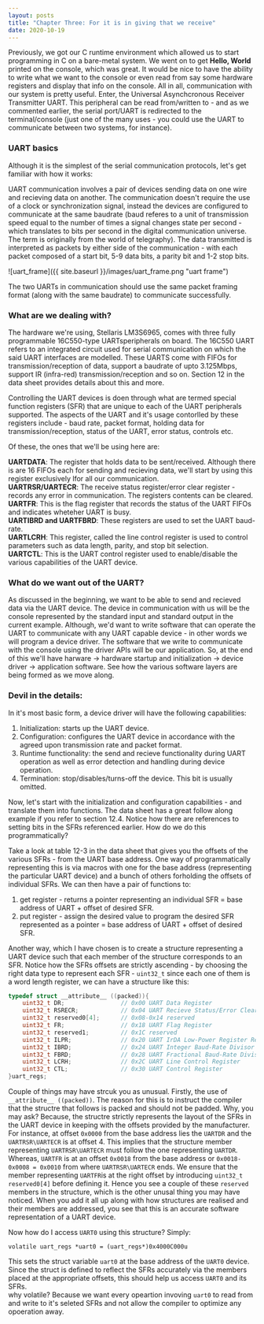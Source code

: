 ```yaml
---
layout: posts
title: "Chapter Three: For it is in giving that we receive"
date: 2020-10-19
---  
```


Previously, we got our C runtime environment which allowed us to start programming in C on a bare-metal system. We went on to get **Hello, World** printed on the console, which was great. It would be nice to have the ability to write what we want to the console or even read from say some hardware registers and display that info on the console. All in all, communication with our system is pretty useful. Enter, the Universal Asynchcronous Receiver Transmitter UART. This peripheral can be read from/written to - and as we commented earlier, the serial port/UART is redirected to the terminal/console (just one of the many uses - you could use the UART to communicate between two systems, for instance).  

### UART basics  

Although it is the simplest of the serial communication protocols, let's get familiar with how it works:  

UART communication involves a pair of devices sending data on one wire and recieving data on another. The communication doesn't require the use of a clock or synchronization signal, instead the devices are configured to communicate at the same baudrate (baud referes to a unit of transmission speed equal to the number of times a signal changes state per second - which translates to bits per second in the digital communication universe. The term is originally from the world of telegraphy). The data transmitted is interpreted as packets by either side of the communication - with each packet composed of a start bit, 5-9 data bits, a parity bit and 1-2 stop bits.  

![uart_frame]({{ site.baseurl }}/images/uart_frame.png "uart frame")  

The two UARTs in communication should use the same packet framing format (along with the same baudrate) to communicate successfully. 

### What are we dealing with?  

The hardware we're using, Stellaris LM3S6965, comes with three fully programmable 16C550-type UARTsperipherals on board. The 16C550 UART refers to an integrated circuit used for serial communication on which the said UART interfaces are modelled. These UARTS come with FIFOs for transmission/reception of data, support a baudrate of upto 3.125Mbps, support IR (infra-red) transmission/reception and so on. Section 12 in the data sheet provides details about this and more.  

Controlling the UART devices is doen through what are termed special function registers (SFR) that are unique to each of the UART peripherals supported. The aspects of the UART and it's usage contorlled by these registers include - baud rate, packet format, holding data for transmission/reception, status of the UART, error status, controls etc.  

Of these, the ones that we'll be using here are:

**UARTDATA**: The register that holds data to be sent/received. Although there is are 16 FIFOs each for sending and recieving data, we'll start by using this register exclusively lfor all our communication.  
**UARTRSR/UARTECR**: The receive status register/error clear register - records any error in communication. The registers contents can be cleared.  
**UARTFR**: This is the flag register that records the status of the UART FIFOs and indicates wheteher UART is busy.  
**UARTIBRD and UARTFBRD**: These registers are used to set the UART baud-rate.  
**UARTLCRH**: This register, called the line control register is used to control parameters such as data length, parity, and stop bit selection.  
**UARTCTL**: This is the UART control register used to enable/disable the various capabilities of the UART device.  

### What do we want out of the UART?  

As discussed in the beginning, we want to be able to send and recieved data via the UART device. The device in communication with us will be the console represented by the standard input and standard output in the current example. Although, we'd want to write software that can operate the UART to communicate with any UART capable device - in other words we will program a device driver. The software that we write to communicate with the console using the driver APIs will be our application. So, at the end of this we'll have harware -> hardware startup and initialization -> device driver -> application software. See how the various software layers are being formed as we move along.  

### Devil in the details:  

In it's most basic form, a device driver will have the following capabilities:  

1. Initialization: starts up the UART device.  
2. Configuration: configures the UART device in accordance with the agreed upon transmission rate and packet format.  
3. Runtime functionality: the send and recieve functionality during UART operation as well as error detection and handling during device operation.  
4. Termination: stop/disables/turns-off the device. This bit is usually omitted.  

Now, let's start with the initialization and configuration capabilities - and translate them into functions. The data sheet has a great follow along example if you refer to section 12.4. Notice how there are references to setting bits in the SFRs referenced earlier. How do we do this programmatically?  

Take a look at table 12-3 in the data sheet that gives you the offsets of the various SFRs - from the UART base address. One way of programmatically representing this is via macros with one for the base address (representing the particular UART device) and a bunch of others forholding the offsets of individual SFRs. We can then have a pair of functions to:  

1. get register - returns a pointer representing an individual SFR = base address of UART + offset of desired SFR.
2. put register - assign the desired value to program the desired SFR represented as a pointer = base address of UART + offset of desired SFR.  

Another way, which I have chosen is to create a structure representing a UART device such that each member of the structure corresponds to an SFR. Notice how the SFRs offsets are strictly ascending - by choosing the right data type to represent each SFR - ```uint32_t``` since each one of them is a word length register, we can have a structure like this:  

```C
typedef struct __attribute__ ((packed)){
    uint32_t DR;                // 0x00 UART Data Register
    uint32_t RSRECR;            // 0x04 UART Recieve Status/Error Clear Register
    uint32_t reserved0[4];      // 0x08-0x14 reserved
    uint32_t FR;                // 0x18 UART Flag Register
    uint32_t reserved1;         // 0x1C reserved
    uint32_t ILPR;              // 0x20 UART IrDA Low-Power Register Register
    uint32_t IBRD;              // 0x24 UART Integer Baud-Rate Divisor Register
    uint32_t FBRD;              // 0x28 UART Fractional Baud-Rate Divisor Register
    uint32_t LCRH;              // 0x2C UART Line Control Register
    uint32_t CTL;               // 0x30 UART Control Register
}uart_regs;
```  

Couple of things may have strcuk you as unusual. Firstly, the use of ```__attribute__ ((packed))```. The reason for this is to instruct the compiler that the structre that follows is packed and should not be padded. Why, you may ask? Because, the structre strictly represents the layout of the SFRs in the UART device in keeping with the offsets provided by the manufacturer. For instance, at offset ```0x0000``` from the base address lies the ```UARTDR``` and the ```UARTRSR\UARTECR``` is at offset 4. This implies that the structure member representing ```UARTRSR\UARTECR``` must follow the one representing ```UARTDR```. Whereas, ```UARTFR``` is at an offset ```0x0018``` from the base address or ```0x0018-0x0008 = 0x0010``` from where ```UARTRSR\UARTECR``` ends. We ensure that the member representing ```UARTFR```is at the right offset by introducing ```uint32_t reserved0[4]``` before defining it. Hence you see a couple of these ```reserved``` members in the structure, which is the other unusal thing you may have noticed. When you add it all up along with how structures are realised and their members are addressed, you see that this is an accurate software representation of a UART device.  

Now how do I access ```UART0``` using this structure? Simply:  

```
volatile uart_regs *uart0 = (uart_regs*)0x4000C000u

```  

This sets the struct variable ```uart0``` at the base address of the ```UART0``` device. Since the struct is defined to reflect the SFRs accurately via the members placed at the appropriate offsets, this should help us access ```UART0``` and its SFRs.  
why volatile? Because we want every opeartion invoving ```uart0``` to read from and write to it's seleted SFRs and not allow the compiler to optimize any opoeration away.  







